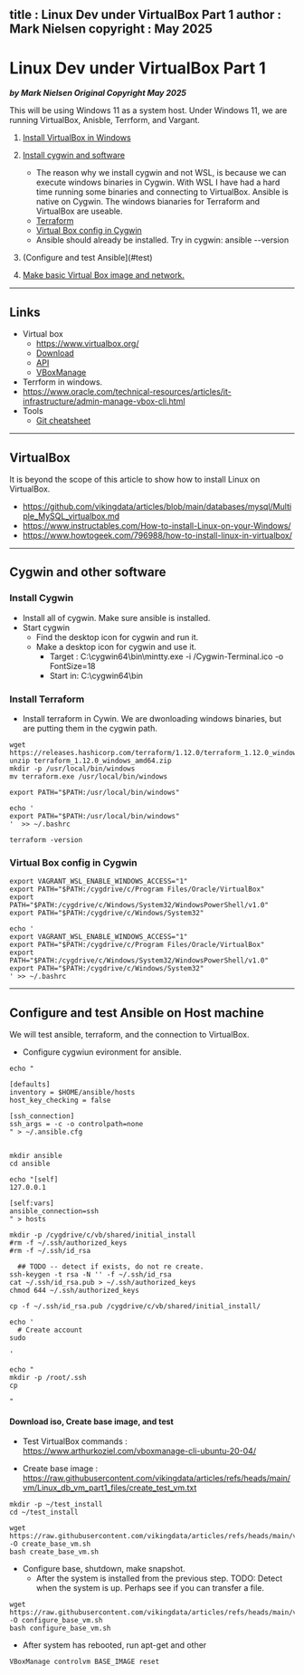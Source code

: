 title : Linux Dev under VirtualBox Part 1
author : Mark Nielsen
copyright : May 2025
---


Linux Dev under VirtualBox Part 1
==============================

_**by Mark Nielsen
Original Copyright May 2025**_


This will be using Windows 11 as a system host. Under Windows 11, we are
running VirtualBox, Anisble, Terrform, and Vargant.

1. [Install VirtualBox in Windows](#v)
2. [Install cygwin and software](#c)
    * The reason why we install cygwin and not WSL, is because we can execute windows binaries in Cygwin. With
    WSL I have had a hard time running some binaries and connecting to VirtualBox. Ansible is native on
    Cygwin. The windows bianaries for Terraform and VirtualBox are useable. 
    * [Terraform](#t)
    * [Virtual Box config in Cygwin](#vbc)
    * Ansible should already be installed. Try in cygwin: ansible --version

3. (Configure and test Ansible](#test)
3. [Make basic Virtual Box image and network.](#base)

* * *
<a name=links></a>Links
-----
* Virtual box
    * https://www.virtualbox.org/
    * [Download](https://www.virtualbox.org/wiki/Downloads)
    * [API](https://download.virtualbox.org/virtualbox/SDKRef.pdf)
    * [VBoxManage](https://www.virtualbox.org/manual/topics/vboxmanage.html#vboxmanage)
* Terrform in windows.
* https://www.oracle.com/technical-resources/articles/it-infrastructure/admin-manage-vbox-cli.html
* Tools
    * [Git cheatsheet](https://wac-cdn.atlassian.com/dam/jcr:e7e22f25-bba2-4ef1-a197-53f46b6df4a5/SWTM-2088_Atlassian-Git-Cheatsheet.pdf?cdnVersion=2741)
* * *
<a name=vb></a>VirtualBox
-----
It is beyond the scope of this article to show how to install Linux on VirtualBox.
* https://github.com/vikingdata/articles/blob/main/databases/mysql/Multiple_MySQL_virtualbox.md
* https://www.instructables.com/How-to-install-Linux-on-your-Windows/
* https://www.howtogeek.com/796988/how-to-install-linux-in-virtualbox/

* * *
<a name=c></a>Cygwin and other software 
-----

### Install Cygwin

* Install all of cygwin. Make sure ansible is installed.
* Start cygwin
    * Find the desktop icon for cygwin and run it. 
    * Make a desktop icon for cygwin and use it.
        * Target : C:\cygwin64\bin\mintty.exe -i /Cygwin-Terminal.ico   -o FontSize=18
        * Start in: C:\cygwin64\bin

### Install Terraform <a name=t></a>

* Install terraform in Cywin. We are dwonloading windows binaries, but
are putting them in the cygwin path. 
```
wget https://releases.hashicorp.com/terraform/1.12.0/terraform_1.12.0_windows_amd64.zip
unzip terraform_1.12.0_windows_amd64.zip
mkdir -p /usr/local/bin/windows
mv terraform.exe /usr/local/bin/windows

export PATH="$PATH:/usr/local/bin/windows"

echo '
export PATH="$PATH:/usr/local/bin/windows"
'  >> ~/.bashrc

terraform -version

```

### Virtual Box config in Cygwin <a name=vbc></a>
```
export VAGRANT_WSL_ENABLE_WINDOWS_ACCESS="1"
export PATH="$PATH:/cygdrive/c/Program Files/Oracle/VirtualBox"
export PATH="$PATH:/cygdrive/c/Windows/System32/WindowsPowerShell/v1.0"
export PATH="$PATH:/cygdrive/c/Windows/System32"

echo '
export VAGRANT_WSL_ENABLE_WINDOWS_ACCESS="1"
export PATH="$PATH:/cygdrive/c/Program Files/Oracle/VirtualBox"
export PATH="$PATH:/cygdrive/c/Windows/System32/WindowsPowerShell/v1.0"
export PATH="$PATH:/cygdrive/c/Windows/System32"
' >> ~/.bashrc

```

* * *
<a name=test></a>Configure and test Ansible on Host machine
-----
We will test ansible, terraform, and the connection to VirtualBox. 

* Configure cygwiun evironment for ansible. 
```
echo "

[defaults]
inventory = $HOME/ansible/hosts
host_key_checking = false

[ssh_connection]
ssh_args = -c -o controlpath=none
" > ~/.ansible.cfg


mkdir ansible
cd ansible

echo "[self]
127.0.0.1

[self:vars]
ansible_connection=ssh
" > hosts

mkdir -p /cygdrive/c/vb/shared/initial_install
#rm -f ~/.ssh/authorized_keys
#rm -f ~/.ssh/id_rsa

  ## TODO -- detect if exists, do not re create. 
ssh-keygen -t rsa -N '' -f ~/.ssh/id_rsa
cat ~/.ssh/id_rsa.pub > ~/.ssh/authorized_keys
chmod 644 ~/.ssh/authorized_keys

cp -f ~/.ssh/id_rsa.pub /cygdrive/c/vb/shared/initial_install/

echo '
  # Create account
sudo 

'

echo "
mkdir -p /root/.ssh
cp 

"
```

#### Download iso, Create base image, and test
* Test VirtualBox commands : https://www.arthurkoziel.com/vboxmanage-cli-ubuntu-20-04/

* Create base image : https://raw.githubusercontent.com/vikingdata/articles/refs/heads/main/vm/Linux_db_vm_part1_files/create_test_vm.txt
```
mkdir -p ~/test_install
cd ~/test_install
   
wget https://raw.githubusercontent.com/vikingdata/articles/refs/heads/main/vm/Linux_db_vm_part1_files/create_base_vm.txt -O create_base_vm.sh
bash create_base_vm.sh
```
* Configure base, shutdown, make snapshot.
    * After the system is installed from the previous step. TODO: Detect when the system is up. Perhaps see if you can
    transfer a file. 

```
wget https://raw.githubusercontent.com/vikingdata/articles/refs/heads/main/vm/Linux_db_vm_part1_files/configure_base.txt -O configure_base_vm.sh
bash configure_base_vm.sh
```

* After system has rebooted, run apt-get and other
```
VBoxManage controlvm BASE_IMAGE reset
```
